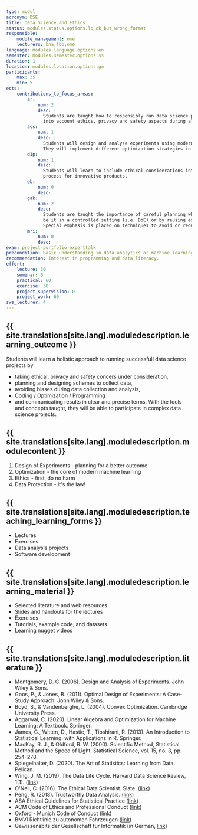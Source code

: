 ```yaml
---
type: modul
acronym: DSE
title: Data Science and Ethics
status: modules.status.options.lo_ok_but_wrong_format
responsible: 
    module_management: ome
    lecturers: bna;tbb;ome
language: modules.language.options.en
semester: modules.semester.options.ss
duration: 1
location: modules.location.options.gm
participants: 
    max: 35
    min: 5
ects:
    contributions_to_focus_areas:
        ar: 
            num: 2
            desc: |
              Students are taught how to responsibly run data science projects by taking 
              into account ethics, privacy and safety aspects during all phases of the project.
        acs: 
            num: 1
            desc: |
              Students will design and analyse experiments using modern statistical programming packages.
              They will implement different optimization strategies in exercises or projects.
        dip: 
            num: 1
            desc: |
              Students will learn to include ethical considerations into the design 
              process for innovative products.
        eb: 
            num: 0
            desc:
        gak: 
            num: 2
            desc: |
              Students are taught the importance of careful planning when aquiring data, 
              be it in a controlled setting (i.e. DoE) or by reusing existing data.
              Special emphasis is placed on techniques to avoid or reduce biases.
        mri: 
            num: 0 
            desc:
exam: project-portfolio-experttalk
precondition: Basic understanding in data analytics or machine learning
recommendation: Interest in programming and data literacy.
effort:
    lecture: 30
    seminar: 0
    practical: 60
    exercise: 30
    project_supervision: 0
    project_work: 60
sws_lecturer: 4  
---
```

<!-- Gruppengrößen bei exercise und practical abklären -->
<!-- DALI-Verweis einpflegen? Generall als Ampel für alle Module? -->

## {{ site.translations[site.lang].moduledescription.learning_outcome }}
<!-- Learning Outcome -->

Students will learn a holistic approach to running successfull data science projects by
* taking ethical, privacy and safety concers under consideration,
* planning and designing schemes to collect data,
* avoiding biases during data collection and analysis,
* Coding / Optimization / Programming
* and communicating results in clear and precise terms.
With the tools and concepts taught, they will be able to participate in complex data science projects.


## {{ site.translations[site.lang].moduledescription.modulecontent }}
<!-- Modulinhalt -->

1. Design of Experiments - planning for a better outcome
2. Optimization - the core of modern machine learning
3. Ethics - first, do no harm
4. Data Protection - it's the law!

## {{ site.translations[site.lang].moduledescription.teaching_learning_forms }}
<!-- Lehr- und Lernformen -->

* Lectures
* Exercises
* Data analysis projects
* Software development

## {{ site.translations[site.lang].moduledescription.learning_material }}
<!-- Zur Verfügung gestelltes Lehrmaterial -->

* Selected literature and web resources
* Slides and handouts for the lectures
* Exercises 
* Tutorials, example code, and datasets
* Learning nugget videos

## {{ site.translations[site.lang].moduledescription.literature }}
<!-- Weiterführende Literatur -->

* Montgomery, D. C. (2006). Design and Analysis of Experiments. John Wiley & Sons.
* Goos, P., & Jones, B. (2011). Optimal Design of Experiments: A Case-Study Approach. John Wiley & Sons.
* Boyd, S., & Vandenberghe, L. (2004). Convex Optimization. Cambridge University Press.
* Aggarwal, C. (2020). Linear Algebra and Optimization for Machine Learning: A Textbook. Springer.
* James, G., Witten, D., Hastie, T., Tibshirani, R. (2013). An Introduction to Statistical Learning: with Applications in R. Springer.
* MacKay, R. J., & Oldford, R. W. (2000). Scientific Method, Statistical Method and the Speed of Light. Statistical Science, vol. 15, no. 3, pp. 254–278.
* Spiegelhalter, D. (2020). The Art of Statistics: Learning from Data. Pelican.
* Wing, J. M. (2019). The Data Life Cycle. Harvard Data Science Review, 1(1).
  ([link](https://doi.org/10.1162/99608f92.e2684))
* O'Neil, C. (2016). The Ethical Data Scientist. Slate.
  ([link](https://slate.com/technology/2016/02/how-to-bring-better-ethics-to-data-science.html))
* Peng, R. (2018). Trustworthy Data Analysis.
  ([link](https://simplystatistics.org/2018/06/04/trustworthy-data-analysis/))
* ASA Ethical Guidelines for Statistical Practice
  ([link](https://www.amstat.org/ASA/Your-Career/Ethical-Guidelines-for-Statistical-Practice.aspx))
* ACM Code of Ethics and Professional Conduct
  ([link](https://www.acm.org/code-of-ethics))
* Oxford - Munich Code of Conduct
  ([link](http://www.code-of-ethics.org/code-of-conduct/))
* BMVI Richtlinie zu autonomen Fahrzeugen
  ([link](https://www.bmvi.de/SharedDocs/EN/Documents/G/ethic-commission-report.pdf?__blob=publicationFile))
* Gewissensbits der Gesellschaft für Informatik
  (in German, [link](https://gewissensbits.gi.de/))
